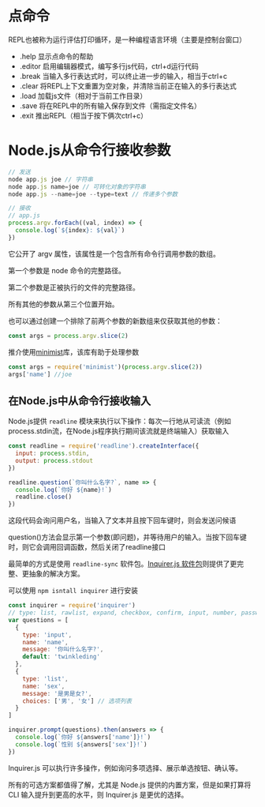 # 点命令

REPL也被称为运行评估打印循环，是一种编程语言环境（主要是控制台窗口）

+ .help 显示点命令的帮助
+ .editor 启用编辑器模式，编写多行js代码，ctrl+d运行代码
+ .break 当输入多行表达式时，可以终止进一步的输入，相当于ctrl+c
+ .clear 将REPL上下文重置为空对象，并清除当前正在输入的多行表达式
+ .load 加载js文件（相对于当前工作目录）
+ .save 将在REPL中的所有输入保存到文件（需指定文件名）
+ .exit 推出REPL（相当于按下俩次ctrl+c）

# Node.js从命令行接收参数

````javascript
// 发送
node app.js joe // 字符串
node app.js name=joe // 可转化对象的字符串
node app.js --name=joe --type=text // 传递多个参数

// 接收
// app.js
process.argv.forEach((val, index) => {
  console.log(`${index}: ${val}`)
})
````
它公开了 argv 属性，该属性是一个包含所有命令行调用参数的数组。

第一个参数是 node 命令的完整路径。

第二个参数是正被执行的文件的完整路径。

所有其他的参数从第三个位置开始。

也可以通过创建一个排除了前两个参数的新数组来仅获取其他的参数：
````javascript
const args = process.argv.slice(2)
````
推介使用[minimist](https://www.npmjs.com/package/minimist)库，该库有助于处理参数
````js
const args = require('minimist')(process.argv.slice(2))
args['name'] //joe
````

## 在Node.js中从命令行接收输入

Node.js提供 `readline` 模块来执行以下操作：每次一行地从可读流（例如process.stdin流，在Node.js程序执行期间该流就是终端输入）获取输入

````js
const readline = require('readline').createInterface({
  input: process.stdin,
  output: process.stdout
})

readline.question(`你叫什么名字?`, name => {
  console.log(`你好 ${name}!`)
  readline.close()
})
````
这段代码会询问用户名，当输入了文本并且按下回车键时，则会发送问候语

question()方法会显示第一个参数(即问题)，并等待用户的输入。当按下回车键时，则它会调用回调函数，然后关闭了readline接口

最简单的方式是使用 `readline-sync` 软件包。[Inquirer.js 软件包](https://github.com/SBoudrias/Inquirer.js)则提供了更完整、更抽象的解决方案。

可以使用 `npm isntall inquirer` 进行安装

````js
const inquirer = require('inquirer')
// type: list, rawlist, expand, checkbox, confirm, input, number, password, editor
var questions = [
  {
    type: 'input',
    name: 'name',
    message: '你叫什么名字?',
    default: 'twinkleding'
  },
  {
    type: 'list',
    name: 'sex',
    message: '是男是女?',
    choices: ['男', '女'] // 选项列表
  }
]

inquirer.prompt(questions).then(answers => {
  console.log(`你好 ${answers['name']}!`)
  console.log(`性别 ${answers['sex']}!`)
})
````

Inquirer.js 可以执行许多操作，例如询问多项选择、展示单选按钮、确认等。

所有的可选方案都值得了解，尤其是 Node.js 提供的内置方案，但是如果打算将 CLI 输入提升到更高的水平，则 Inquirer.js 是更优的选择。